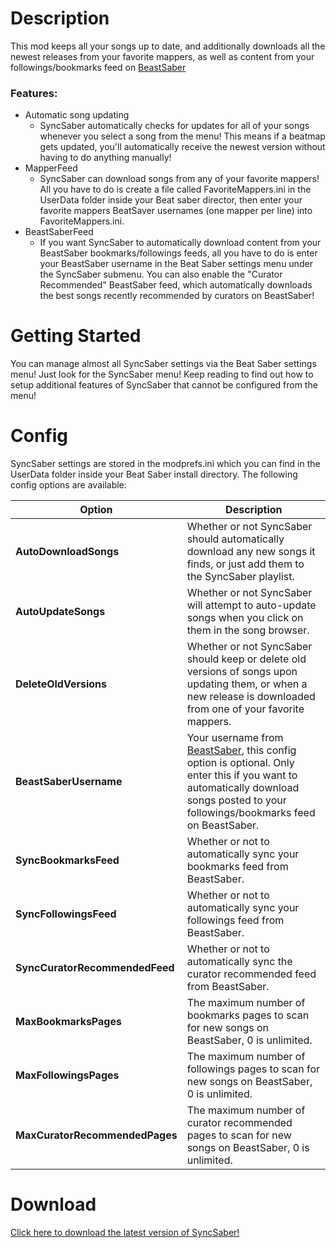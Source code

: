 # Description
This mod keeps all your songs up to date, and additionally downloads all the newest releases from your favorite mappers, as well as content from your followings/bookmarks feed on [BeastSaber](https://www.bsaber.com/)
### Features:
- Automatic song updating
   * SyncSaber automatically checks for updates for all of your songs whenever you select a song from the menu! This means if a beatmap gets updated, you'll automatically receive the newest version without having to do anything manually!
- MapperFeed
   * SyncSaber can download songs from any of your favorite mappers! All you have to do is create a file called FavoriteMappers.ini in the UserData folder inside your Beat saber director, then enter your favorite mappers BeatSaver usernames (one mapper per line) into FavoriteMappers.ini.
- BeastSaberFeed
   * If you want SyncSaber to automatically download content from your BeastSaber bookmarks/followings feeds, all you have to do is enter your BeastSaber username in the Beat Saber settings menu under the SyncSaber submenu. You can also enable the "Curator Recommended" BeastSaber feed, which automatically downloads the best songs recently recommended by curators on BeastSaber!

# Getting Started
You can manage almost all SyncSaber settings via the Beat Saber settings menu! Just look for the SyncSaber menu! Keep reading to find out how to setup additional features of SyncSaber that cannot be configured from the menu!

# Config
SyncSaber settings are stored in the modprefs.ini which you can find in the UserData folder inside your Beat Saber install directory. The following config options are available:

| Option                     | Description                                                                                                                  |
|----------------------------|------------------------------------------------------------------------------------------------------------------------------|
| **AutoDownloadSongs** | Whether or not SyncSaber should automatically download any new songs it finds, or just add them to the SyncSaber playlist. |
| **AutoUpdateSongs**| Whether or not SyncSaber will attempt to auto-update songs when you click on them in the song browser. |
| **DeleteOldVersions**| Whether or not SyncSaber should keep or delete old versions of songs upon updating them, or when a new release is downloaded from one of your favorite mappers. |
| **BeastSaberUsername**| Your username from [BeastSaber](https://bsaber.com), this config option is optional. Only enter this if you want to automatically download songs posted to your followings/bookmarks feed on BeastSaber. |
| **SyncBookmarksFeed**| Whether or not to automatically sync your bookmarks feed from BeastSaber. |
| **SyncFollowingsFeed**| Whether or not to automatically sync your followings feed from BeastSaber. |
| **SyncCuratorRecommendedFeed**| Whether or not to automatically sync the curator recommended feed from BeastSaber. |
| **MaxBookmarksPages**| The maximum number of bookmarks pages to scan for new songs on BeastSaber, 0 is unlimited. |
| **MaxFollowingsPages**| The maximum number of followings pages to scan for new songs on BeastSaber, 0 is unlimited. |
| **MaxCuratorRecommendedPages**| The maximum number of curator recommended pages to scan for new songs on BeastSaber, 0 is unlimited. |

# Download
[Click here to download the latest version of SyncSaber!](https://github.com/brian91292/SyncSaber/releases)
